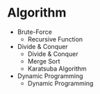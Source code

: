 # Algorithm
<ul>
  <li>Brute-Force<ul>
    <li>Recursive Function</li>
  </ul></li>
  
  <li>Divide & Conquer<ul>
    <li>Divide & Conquer</li>
    <li>Merge Sort</li>
    <li>Karatsuba Algorithm</li>
  </ul></li>
  
  <li>Dynamic Programming<ul>
    <li>Dynamic Programming</li>
  </ul></li>
</ul>
